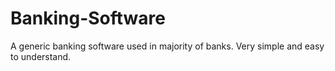 # Banking-Software
 A generic banking software used in majority of banks. Very simple and easy to understand.
